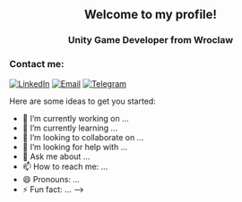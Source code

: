 ## <p align="center">Welcome to my profile!</p>

### <p align="center">Unity Game Developer from Wroclaw</p>

### Contact me:

[![LinkedIn](https://img.shields.io/badge/LinkedIn-Profile-blue)](linkedin.com/in/artem-melnykov-376b92282)
[![Email](https://img.shields.io/badge/Email-Contact%20Me-red)](artemmelnykov29@gmail.com)
[![Telegram](https://img.shields.io/badge/Telegram-Chat-blue)]([ссылка_на_ваш_канал_Telegram](https://t.me/Zi0on))

Here are some ideas to get you started:

- 🔭 I’m currently working on ...
- 🌱 I’m currently learning ...
- 👯 I’m looking to collaborate on ...
- 🤔 I’m looking for help with ...
- 💬 Ask me about ...
- 📫 How to reach me: ...
- 😄 Pronouns: ...
- ⚡ Fun fact: ...
-->
